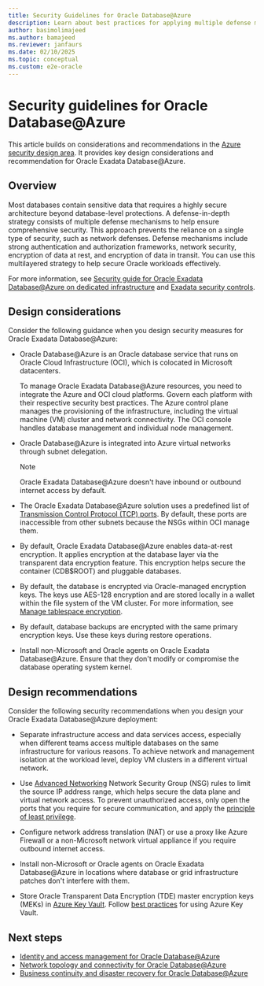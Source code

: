```yaml
---
title: Security Guidelines for Oracle Database@Azure
description: Learn about best practices for applying multiple defense mechanisms to ensure comprehensive security for Oracle Database@Azure workloads.
author: basimolimajeed
ms.author: bamajeed
ms.reviewer: janfaurs
ms.date: 02/10/2025
ms.topic: conceptual
ms.custom: e2e-oracle
---
```


# Security guidelines for Oracle Database@Azure

This article builds on considerations and recommendations in the [Azure security design area](../../ready/landing-zone/design-area/security.md). It provides key design considerations and recommendation for Oracle Exadata Database@Azure.

## Overview

Most databases contain sensitive data that requires a highly secure architecture beyond database-level protections. A defense-in-depth strategy consists of multiple defense mechanisms to help ensure comprehensive security. This approach prevents the reliance on a single type of security, such as network defenses. Defense mechanisms include strong authentication and authorization frameworks, network security, encryption of data at rest, and encryption of data in transit. You can use this multilayered strategy to help secure Oracle workloads effectively.

For more information, see [Security guide for Oracle Exadata Database@Azure on dedicated infrastructure](https://docs.oracle.com/en/engineered-systems/exadata-cloud-service/ecscm/ecs-security-guide.html#GUID-EBDA0EB5-734A-4AD2-A740-8C174B1FFE3B) and [Exadata security controls](https://www.oracle.com/a/ocom/docs/engineered-systems/exadata/exadata-cloud-service-security.pdf).

## Design considerations

Consider the following guidance when you design security measures for Oracle Exadata Database@Azure:

- Oracle Database@Azure is an Oracle database service that runs on Oracle Cloud Infrastructure (OCI), which is colocated in Microsoft datacenters. 

  To manage Oracle Exadata Database@Azure resources, you need to integrate the Azure and OCI cloud platforms. Govern each platform with their respective security best practices. The Azure control plane manages the provisioning of the infrastructure, including the virtual machine (VM) cluster and network connectivity. The OCI console handles database management and individual node management.

- Oracle Database@Azure is integrated into Azure virtual networks through subnet delegation.

    > [!NOTE]
    > Oracle Exadata Database@Azure doesn't have inbound or outbound internet access by default.

- The Oracle Exadata Database@Azure solution uses a predefined list of [Transmission Control Protocol (TCP) ports](https://docs.public.content.oci.oraclecloud.com/en-us/iaas/exadatacloud/doc/ecs-security-guide.html#ECSCM-GUID-93DD9F98-AC6F-4538-AE78-13399C1C02A7). By default, these ports are inaccessible from other subnets because the NSGs within OCI manage them. 

- By default, Oracle Exadata Database@Azure enables data-at-rest encryption. It applies encryption at the database layer via the transparent data encryption feature. This encryption helps secure the container (CDB$ROOT) and pluggable databases.

- By default, the database is encrypted via Oracle-managed encryption keys. The keys use AES-128 encryption and are stored locally in a wallet within the file system of the VM cluster. For more information, see [Manage tablespace encryption](https://docs.oracle.com/iaas/exadatacloud/doc/exa-conf-db-features.html#GUID-A7949087-DF56-4EF0-A32B-9465BBC7EE0F).

- By default, database backups are encrypted with the same primary encryption keys. Use these keys during restore operations. 

- Install non-Microsoft and Oracle agents on Oracle Exadata Database@Azure. Ensure that they don't modify or compromise the database operating system kernel. 

## Design recommendations

Consider the following security recommendations when you design your Oracle Exadata Database@Azure deployment:

- Separate infrastructure access and data services access, especially when different teams access multiple databases on the same infrastructure for various reasons. To achieve network and management isolation at the workload level, deploy VM clusters in a different virtual network.

- Use [Advanced Networking](https://learn.microsoft.com/en-us/azure/oracle/oracle-db/oracle-database-network-plan#constraints) Network Security Group (NSG) rules to limit the source IP address range, which helps secure the data plane and virtual network access. To prevent unauthorized access, only open the ports that you require for secure communication, and apply the [principle of least privilege](/entra/identity-platform/secure-least-privileged-access).

- Configure network address translation (NAT) or use a proxy like Azure Firewall or a non-Microsoft network virtual appliance if you require outbound internet access. 

- Install non-Microsoft or Oracle agents on Oracle Exadata Database@Azure in locations where database or grid infrastructure patches don't interfere with them. 

- Store Oracle Transparent Data Encryption (TDE) master encryption keys (MEKs) in [Azure Key Vault](https://learn.microsoft.com/en-us/azure/oracle/oracle-db/manage-oracle-transparent-data-encryption-azure-key-vault).  Follow [best practices](https://microsoft-my.sharepoint.com/:w:/p/temandin/EQY8I1PYJxpMmMjEswWaL30BoPCoYIXSdzInoAxIF28vjA?CID=bf837309-fe35-eab4-1bfc-cfb8101bdadf&e=flgQCr&wdLOR=c9847C52B-9E51-4263-A301-BE1932B0E9D0) for using Azure Key Vault. 

## Next steps

- [Identity and access management for Oracle Database@Azure](oracle-iam-odaa.md)
- [Network topology and connectivity for Oracle Database@Azure](oracle-network-topology-odaa.md)
- [Business continuity and disaster recovery for Oracle Database@Azure](oracle-disaster-recovery-oracle-database-azure.md)
